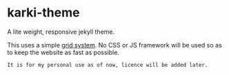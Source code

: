 # karki-theme
A lite weight, responsive jekyll theme.

This uses a simple [grid system](http://www.responsivegridsystem.com/). No CSS or JS framework will be used so as to keep the website as fast as possible.

```
It is for my personal use as of now, licence will be added later.
```
